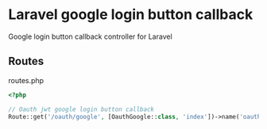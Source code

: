 # Laravel google login button callback
Google login button callback controller for Laravel

## Routes

routes.php

```php
<?php

// Oauth jwt google login button callback
Route::get('/oauth/google', [OauthGoogle::class, 'index'])->name('oauth.google');
```
